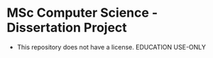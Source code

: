 # MSc Computer Science - Dissertation Project

* This repository does not have a license. EDUCATION USE-ONLY
